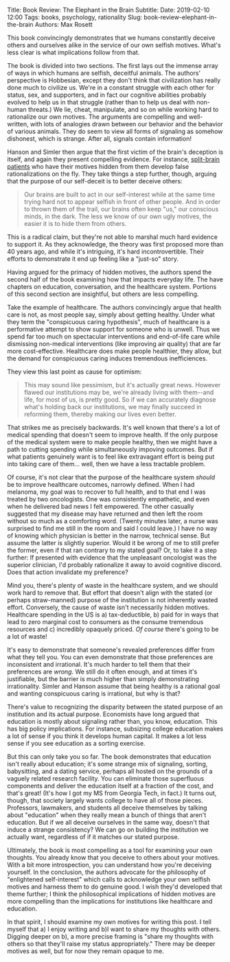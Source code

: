 Title: Book Review: The Elephant in the Brain
Subtitle: 
Date: 2019-02-10 12:00
Tags: books, psychology, rationality
Slug: book-review-elephant-in-the-brain
Authors: Max Rosett

This book convincingly demonstrates that we humans constantly deceive others and ourselves alike in the service of our own selfish motives. What's less clear is what implications follow from that.

The book is divided into two sections. The first lays out the immense array of ways in which humans are selfish, deceitful animals.  The authors' perspective is Hobbesian, except they don't think that civilization has really done much to civilize us. We're in a constant struggle with each other for status, sex, and supporters, and in fact our cognitive abilities probably evolved to help us in that struggle (rather than to help us deal with non-human threats.) We lie, cheat, manipulate, and so on while working hard to rationalize our own motives.  The arguments are compelling and well-written, with lots of analogies drawn between our behavior and the behavior of various animals. They do seem to view all forms of signaling as somehow dishonest, which is strange. After all, signals contain information!

Hanson and Simler then argue that the first victim of the brain's deception is itself, and again they present compelling evidence. For instance, [split-brain patients](https://en.wikipedia.org/wiki/Split-brain) who have their motives hidden from them develop false rationalizations on the fly. They take things a step further, though, arguing that the purpose of our self-deceit is to better deceive others:

> Our brains are built to act in our self-interest while at the same time trying hard not to appear selfish in front of other people. And in order to thrown them of the trail, our brains often keep "us," our conscious minds, in the dark. The less we know of our own ugly motives, the easier it is to hide them from others.

This is a radical claim, but they're not able to marshal much hard evidence to support it. As they acknowledge, the theory was first proposed more than 40 years ago, and while it's intriguing, it's hard incontrovertible. Their efforts to demonstrate it end up feeling like a "just-so" story.

Having argued for the primacy of hidden motives, the authors spend the second half of the book examining how that impacts everyday life. The have chapters on education, conversation, and the healthcare system. Portions of this second section are insightful, but others are less compelling.

Take the example of healthcare. The authors convincingly argue that health care is not, as most people say, simply about getting healthy.  Under what they term the "conspicuous caring hypothesis", much of healthcare is a performative attempt to show support for someone who is unwell. Thus we spend far too much on spectacular interventions and end-of-life care while dismissing non-medical interventions (like improving air quality) that are far more cost-effective. Healthcare does make people healthier, they allow, but the demand for conspicuous caring induces tremendous inefficiences.

They view this last point as cause for optimism:

> This may sound like pessimism, but it's actually great news. However flawed our institutions may be, we're already living with them--and life, for most of us, is pretty good. So if we can accurately diagnose what's holding back our institutions, we may finally succeed in reforming them, thereby making our lives even better. 

That strikes me as precisely backwards. It's well known that there's a lot of medical spending that doesn't seem to improve health. If the only purpose of the medical system were to make people healthy, then we might have a path to cutting  spending while simultaneously impoving outcomes. But if what patients genuinely want is to feel like extravagant effort is being put into taking care of them... well, then we have a less tractable problem. 

Of course, it's not clear that the purpose of the healthcare system *should* be to improve healthcare outcomes, narrowly defined. When I had melanoma, my goal was to recover to full health, and to that end I was treated by two oncologists. One was consistently empathetic, and even when he delivered bad news I felt empowered. The other casually suggested that my disease may have returned and then left the room without so much as a comforting word. (Twenty minutes later, a nurse was surprised to find me still in the room and said I could leave.) I have no way of knowing which physician is better in the narrow, technical sense. But assume the latter is slightly superior. Would it be wrong of me to still prefer the former, even if that ran contrary to my stated goal? Or, to take it a step further: If presented with evidence that the unpleasant oncologist was the superior clinician, I'd probably rationalize it away to avoid cognitive discord. Does that action invalidate my preference?

Mind you, there's plenty of waste in the healthcare system, and we should work hard to remove that. But effort that doesn't align with the stated (or perhaps straw-manned) purpose of the institution is not inherently wasted effort. Conversely, the cause of waste isn't necessarily hidden motives. Healthcare spending in the US is a) tax-deductible, b) paid for in ways that lead to zero marginal cost to consumers as the consume tremendous resources and c) incredibly opaquely priced. _Of course_ there's going to be a lot of waste!

It's easy to demonstrate that someone's revealed preferences differ from what they tell you. You can even demonstrate that those preferences are inconsistent and irrational. It's much harder to tell them that their preferences are _wrong_. We still do it often enough, and at times it's justifiable, but the barrier is much higher than simply demonstrating irrationality. Simler and Hanson assume that being healthy is a rational goal and wanting conspicuous caring is irrational, but why is that?

There's value to recognizing the disparity between the stated purpose of an institution and its actual purpose. Economists have long argued that education is mostly about signaling rather than, you know, education. This has big policy implications. For instance, subsizing college education makes a lot of sense if you think it develops human capital. It makes a lot less sense if you see education as a sorting exercise. 

But this can only take you so far. The book demonstrates that education isn't really about education; it's some strange mix of signaling, sorting, babysitting, and a dating service, perhaps all hosted on the grounds of a vaguely related research facility. You can eliminate those superfluous components and deliver the education itself at a fraction of the cost, and that's great! (It's how I got my MS from Georgia Tech, in fact.) It turns out, though, that society largely wants college to have all of those pieces. Professors, lawmakers, and students all deceive themselves by talking about "education" when they really mean a bunch of things that aren't education. But if we all deceive ourselves in the same way, doesn't that induce a strange consistency? We can go on building the institution we actually want, regardless of if it matches our stated purpose.

Ultimately, the book is most compelling as a tool for examining your own thoughts. You already know that you deceive to others about your motives. With a bit more introspection, you can understand how you're deceiving yourself. In the conclusion, the authors advocate for the philosophy of "enlightened self-interest" which calls to acknowledge your own selfish motives and harness them to do genuine good. I wish they'd developed that theme further; I think the philosophical implications of hidden motives are more compelling than the implications for institutions like healthcare and education.

In that spirit, I should examine my own motives for writing this post. I tell myself that a) I enjoy writing and b)I want to share my thoughts with others. Digging deeper on b), a more precise framing is "share my thoughts with others so that they'll raise my status appropriately." There may be deeper motives as well, but for now they remain opaque to me.